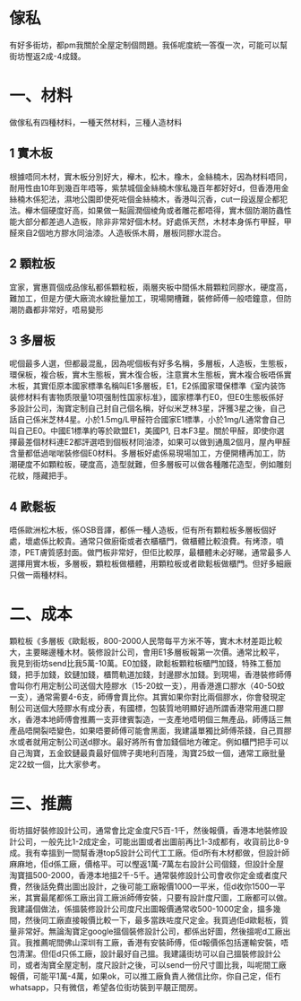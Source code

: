 # 傢私

有好多街坊，都pm我關於全屋定制個問題。我係呢度統一答復一次，可能可以幫街坊慳返2成-4成錢。

# 一、材料

做傢私有四種材料，一種天然材料，三種人造材料

## 1 實木板

根據唔同木材，實木板分別好大，櫸木，松木，橡木，金絲楠木，因為材料唔同，耐用性由10年到幾百年唔等，紫禁城個金絲楠木傢私幾百年都好好d，但香港用金絲楠木係犯法，濕地公園即使死咗個金絲楠木，香港叫沉香，cut一段返屋企都犯法。櫸木個硬度好高，如果做一點圓潤個棱角或者雕花都唔得，實木個防潮防蟲性能大部分都差過人造板，除非非常好個木材。好處係天然，木材本身係冇甲醛，甲醛來自2個地方膠水同油漆。人造板係木屑，層板同膠水混合。

## 2 顆粒板

宜家，實惠買個成品傢私都係顆粒板，兩層夾板中間係木屑顆粒同膠水，硬度高，難加工，但是方便大廠流水線批量加工，現場開槽難，裝修師傅一般唔鐘意，但防潮防蟲都非常好，唔易變形

## 3 多層板

呢個最多人選，但都最混亂，因為呢個板有好多名稱，多層板，人造板，生態板，環保板，複合板，實木生態板，實木復合板，注意實木生態板，實木複合板唔係實木板，其實佢原本國家標準名稱叫E1多層板，E1，E2係國家環保標準《室内装饰装修材料有害物质限量10项强制性国家标准》，國家標準冇E0，但E0生態板係好多設計公司，淘寶定制自己封自己個名稱，好似米芝林3星，評獲3星之後，自己話自己係米芝林4星。小於1.5mg/L甲醛符合國家E1標準，小於1mg/L通常會自己叫自己E0。中國E1標準約等於歐盟E1，美國P1, 日本F3星。關於甲醛，即使你選擇最差個材料連E2都評選唔到個板材同油漆，如果可以做到通風2個月，屋內甲醛含量都低過啱啱裝修個E0材料。多層板好處係易現場加工，方便開槽再加工，防潮硬度不如顆粒板，硬度高，造型就難，但多層板可以做各種雕花造型，例如雕刻花紋，隱藏把手。

## 4 歐鬆板

唔係歐洲松木板，係OSB音譯，都係一種人造板，佢有所有顆粒板多層板個好處，壞處係比較貴。通常只做廚衛或者衣櫃櫃門，做櫃體比較浪費。有烤漆，噴漆，PET膚質感封面。做門板非常好，但佢比較厚，最櫃體未必好睇，通常最多人選擇用實木板，多層板，顆粒板做櫃體，用顆粒板或者歐鬆板做櫃門。但好多細廠只做一兩種材料。

# 二、成本

顆粒板《多層板《歐鬆板，800-2000人民幣每平方米不等，實木木材差距比較大，主要睇邊種木材。裝修設計公司，會用E1多層板報第一次價。通常比較平，我見到街坊send比我5萬-10萬。E0加錢，歐鬆板顆粒板櫃門加錢，特殊工藝加錢，把手加錢，鉸鏈加錢，櫃筒軌道加錢，封邊膠水加錢。到現場，香港裝修師傅會叫你冇用定制公司送個大陸膠水（15-20蚊一支），用香港進口膠水（40-50蚊一支），通常需要4-6支，師傅會賣比你。其實如果你對比兩個膠水，你會發現定制公司送個大陸膠水有成分表，有國標，包裝質地明顯好過所謂香港常用進口膠水，香港本地師傅會推薦一支菲律賓製造，一支產地唔明個三無產品，師傅話三無產品唔開裂唔變色，如果唔要師傅可能會黑面，我建議單獨比師傅茶錢，自己買膠水或者就用定制公司送d膠水。最好將所有會加錢個地方確定。例如櫃門把手可以自己淘寶，五金鉸鏈最貴最好個牌子奧地利百隆，淘寶25蚊一個，通常工廠批量定22蚊一個，比大家參考。

# 三、推薦

街坊搵好裝修設計公司，通常會比定金度尺5百-1千，然後報價，香港本地裝修設計公司，一般先比1-2成定金，可能出圖或者出圖前再比1-3成都有，收貨前比8-9成。我有幸搵到一間幫香港top5設計公司代工工廠。佢d所有木材都做，但設計師麻麻地，佢d係工廠，價格平。可以慳返1萬-7萬左右設計公司個錢，但設計全屋淘寶搵500-2000，香港本地搵2千-5千。通常裝修設計公司會收你定金或者度尺費，然後話免費出圖出設計，之後可能工廠報價1000一平米，佢d收你1500一平米，其實最尾都係工廠出貨工廠派師傅安裝，只要有設計度尺圖，工廠都可以做。我建議個做法，係搵裝修設計公司度尺出圖報價通常收500-1000定金，搵多幾間，然後同工廠直接報價比較一下，最多當跌咗度尺定金。我買過佢d歐鬆板，質量非常好。無論淘寶定google搵個裝修設計公司，都係出好圖，然後搵呢d工廠出貨。我推薦呢間佛山深圳有工廠，香港有安裝師傅，佢d報價係包括運輸安裝，唔包清潔。但佢d只係工廠，設計最好自己搵。我建議街坊可以自己搵裝修設計公司，或者淘寶全屋定制，度尺設計之後，可以send一份尺寸圖比我，叫呢間工廠報價，可能平1萬-4萬，如果ok，可以推工廠負責人微信比你，你自己定，佢冇whatsapp，只有微信，希望各位街坊裝到平靚正間房。